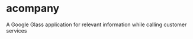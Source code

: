acompany
========

A Google Glass application for relevant information while calling customer services

